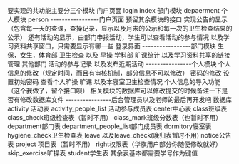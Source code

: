 要实现的共功能主要分三个模块
门户页面 login index
部门模块 depaerment
个人模块 person
-----------------门户页面
预留其余模块的接口
实现公告的显示（包含每一天的查课，查操记录，显示以及月末的公示和每一次的卫生检查结果的公示）
还有活动的显示，由部门申报活动，学生可以查看活动的参与情况
以及学习资料共享窗口，只需要显示有哪一些
登录界面
-----------------部门模块
生保，女生，体育部
卫生检查 以及 早操
学科部
旷课统计 以及学习资料共享的链接管理
其他部门
活动的参与记录 以及发布近期活动
----------------个人模块
个人信息的修改（规定时间，而且有审核机制，部分信息不可以修改）
密码的修改 设置初始密码
查看个人旷操 旷课 以及本寝室卫生检查情况
个人信息的导入功能（这个我做了，留个接口呗）
相关模块的数据库可以修改提交的时候备注一下是否有修改数据库文件
----------------后台管理员以及老师的最后再开发吧
数据库
activity
活动表
activity_people_list
活动参与成员表
center中心表
class班级表
class_check班级检查表（暂时不用）
class_mark班级分数表（也暂时不用）
department部门表
department_people_list部门成员表
dormitory寝室表
hygiene_check卫生检查表
leave 以及leave_check(晚归表暂时不用)
notice公告表 
project 项目表（暂时不用）
right权限表（华旗用户部分你随便修改就好）
skip_exercise旷操表
student学生表 其余表基本都需要学号作为键值
